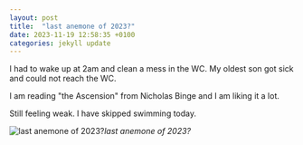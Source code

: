 ```yaml
---
layout: post
title:  "last anemone of 2023?"
date: 2023-11-19 12:58:35 +0100
categories: jekyll update
---
```


I had to wake up at 2am and clean a mess in the WC. My oldest son got sick and could not reach the WC.  

I am reading "the Ascension" from Nicholas Binge and I am liking it a lot.  

Still feeling weak. I have skipped swimming today.


![last anemone of 2023?](https://lh3.googleusercontent.com/pw/ADCreHdnaGozP_IVLOWWZotlRueloSB8S2sJ2Rrn-GTWoIiCxcgQFAlcH6HzaZBi1hjjmi4Rm5taABtrSu7KUPiFXugjh7NujwBbIcSNuYneiMbgkZJo_iE=w2400)*last anemone of 2023?*&nbsp;



[jekyll-docs]: https://jekyllrb.com/docs/home
[jekyll-gh]:   https://github.com/jekyll/jekyll
[jekyll-talk]: https://talk.jekyllrb.com/
